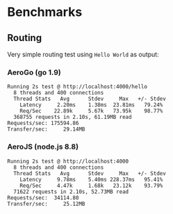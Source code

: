 # Benchmarks

## Routing

Very simple routing test using `Hello World` as output:

### AeroGo (go 1.9)

```
Running 2s test @ http://localhost:4000/hello
  8 threads and 400 connections
  Thread Stats   Avg      Stdev     Max   +/- Stdev
    Latency     2.20ms    1.38ms  23.81ms   79.24%
    Req/Sec    22.89k     5.67k   73.95k    98.77%
  368755 requests in 2.10s, 61.19MB read
Requests/sec: 175594.86
Transfer/sec:     29.14MB
```

### AeroJS (node.js 8.8)

```
Running 2s test @ http://localhost:4000
  8 threads and 400 connections
  Thread Stats   Avg      Stdev     Max   +/- Stdev
    Latency     9.78ms    5.40ms 228.37ms   95.41%
    Req/Sec     4.47k     1.68k   23.12k    93.79%
  71622 requests in 2.10s, 52.73MB read
Requests/sec:  34114.80
Transfer/sec:     25.12MB
```